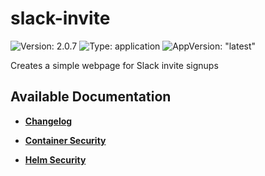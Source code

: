 # slack-invite

![Version: 2.0.7](https://img.shields.io/badge/Version-2.0.7-informational?style=flat-square) ![Type: application](https://img.shields.io/badge/Type-application-informational?style=flat-square) ![AppVersion: "latest"](https://img.shields.io/badge/AppVersion-"latest"-informational?style=flat-square)

Creates a simple webpage for Slack invite signups

## Available Documentation

- [**Changelog**](CHANGELOG)

- [**Container Security**](container-security)

- [**Helm Security**](helm-security)

